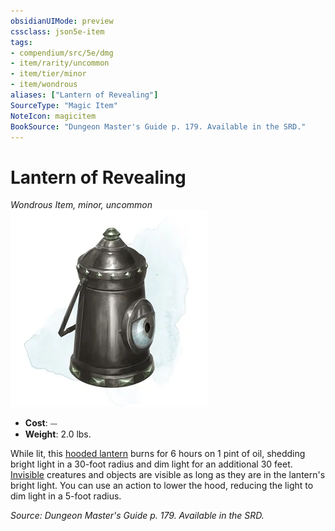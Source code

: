 ```yaml
---
obsidianUIMode: preview
cssclass: json5e-item
tags:
- compendium/src/5e/dmg
- item/rarity/uncommon
- item/tier/minor
- item/wondrous
aliases: ["Lantern of Revealing"]
SourceType: "Magic Item"
NoteIcon: magicitem
BookSource: "Dungeon Master's Guide p. 179. Available in the SRD."
---
```

# Lantern of Revealing
*Wondrous Item, minor, uncommon*  
![](https://raw.githubusercontent.com/5etools-mirror-2/5etools-img/main/items/DMG/Lantern%20of%20Revealing.webp#right)  

- **Cost**: ⏤
- **Weight**: 2.0 lbs.

While lit, this [hooded lantern](/2-Mechanics/CLI/items/hooded-lantern.md) burns for 6 hours on 1 pint of oil, shedding bright light in a 30-foot radius and dim light for an additional 30 feet. [Invisible](/2-Mechanics/CLI/rules/conditions.md#Invisible) creatures and objects are visible as long as they are in the lantern's bright light. You can use an action to lower the hood, reducing the light to dim light in a 5-foot radius.

*Source: Dungeon Master's Guide p. 179. Available in the SRD.*